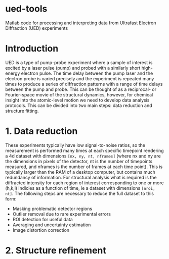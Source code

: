 # ued-tools
Matlab code for processing and interpreting data from Ultrafast Electron Diffraction (UED) experiments

# Introduction
UED is a type of pump-probe experiment where a sample of interest is excited by a laser pulse (pump) and probed with a similarly short high-energy electron pulse.  The time delay between the pump laser and the electron probe is varied precisely and the experiment is repeated many times to produce a series of diffraction patterns with a range of time delays between the pump and probe. This can be thought of as a reciprocal- or Fourier-space movie of the structural dynamics, however, for chemical insight into the atomic-level motion we need to develop data analysis protocols. This can be divided into two main steps: data reduction and structure fitting.

# 1. Data reduction
These experiments typically have low signal-to-noise ratios, so the measurement is performed many times at each specific timepoint rendering a 4d dataset with dimensions `[nx, ny, nt, nframes]` (where nx and ny are the dimensions in pixels of the detector, nt is the number of timepoints measured, and nframes is the number of frames at each time point). This is typically larger than the RAM of a desktop computer, but contains much redundancy of information. For structural analysis what is required is the diffracted intensity for each region of interest corresponding to one or more (h,k,l) indicies as a function of time, ie a dataset with dimensions `[nroi, nt]`. The following steps are necessary to reduce the full dataset to this form:
* Masking problematic detector regions
* Outlier removal due to rare experimental errors
* ROI detection for useful data
* Averaging and uncertainty estimation
* Image distortion correction

# 2. Structure refinement
